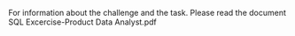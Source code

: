 For information about the challenge and the task. Please read the document SQL Excercise-Product Data Analyst.pdf